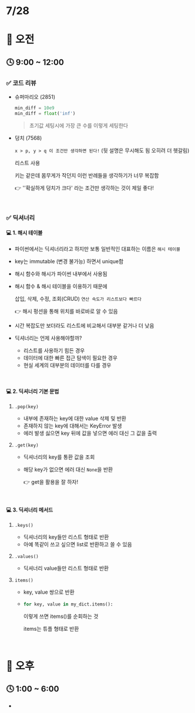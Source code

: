 # 7/28

# 🌇 오전

## 🕓 9:00 ~ 12:00

### ✅ 코드 리뷰

- 슈퍼마리오 (2851)

   ```python
   min_diff = 10e9
   min_diff = float('inf')
  ```
  >
  > 초기값 세팅시에 가장 큰 수를 이렇게 세팅한다

- 덩치 (7568)

   `x > p, y > q 이 조건만 생각하면 된다!` (뒷 설명은 무시해도 됨 오히려 더 헷갈림)
   
   리스트 사용
  
  키는 같은데 몸무게가 작던지 이런 반례들을 생각하기가 너무 복잡함
  
  👉 ''확실하게 덩치가 크다' 라는 조건만 생각하는 것이 제일 좋다!

<br>



### ✅ 딕셔너리

#### 💻 1. 해시 테이블

- 파이썬에서는 딕셔너리라고 하지만 보통 일반적인 대표하는 이름은 `해시 테이블`

- key는 immutable (변경 불가능) 하면서 unique함

- 해시 함수와 해시가 파이썬 내부에서 사용됨

- 해시 함수 & 해시 테이블을 이용하기 때문에

  삽입, 삭제, 수정, 조회(CRUD) `연산 속도가 리스트보다 빠르다`

  👉 해시 펑션을 통해 위치를 바로바로 알 수 있음

- 시간 복잡도만 보더라도 리스트에 비교해서 대부분 같거나 더 낮음
- 딕셔너리는 언제 사용해야할까?
  - 리스트를 사용하기 힘든 경우
  - 데이터에 대한 빠른 접근 탐색이 필요한 경우
  - 현실 세계의 대부분의 데이터를 다를 경우

<br>



#### 💻 2. 딕셔너리 기본 문법

1. `.pop(key)`

   - 내부에 존재하는 key에 대한 value 삭제 및 반환
   - 존재하지 않는 key에 대해서는 KeyError 발생
   - 에러 발생 싫으면 key 뒤에 값을 넣으면 에러 대신 그 값을 출력

2. `.get(key)`

   - 딕셔너리의 key를 통환 값을 조회

   - 해당 key가 없으면 에러 대신 `None`을 반환

     👉 get을 활용을 잘 하자!

<br>



#### 💻 3. 딕셔너리 메서드

1. `.keys()`
   - 딕셔너리의 key들만 리스트 형태로 반환
   - 아예 똑같이 쓰고 싶으면 list로 반환하고 쓸 수 있음

2. `.values()`
   - 딕셔너리 value들만 리스트 형태로 반환

3. `items()`

   - key, value 쌍으로 반환

   - ```python
     for key, value in my_dict.items():
     ```

     이렇게 쓰면 items()를 순회하는 것

     items는 튜플 형태로 반환

<br>




# 🌆 오후

## 🕓 1:00 ~ 6:00

- 
